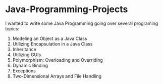 # Java-Programming-Projects
I wanted to write some Java Programming going over several programing topics: 

1) Modeling an Object as a Java Class
2) Utilizing Encapsulation in a Java Class
3) Inheritance
4) Utilizing GUIs
5) Polymorphism: Overloading and Overriding
6) Dynamic Binding
7) Exceptions
8) Two-Dimensional Arrays and File Handling
